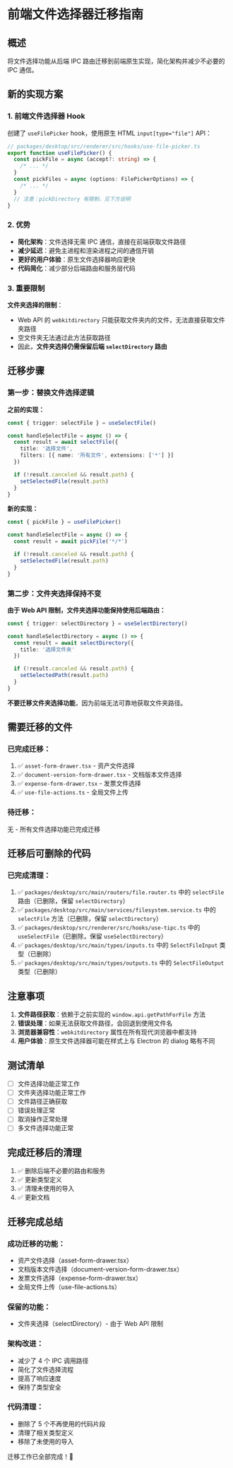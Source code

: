 # 前端文件选择器迁移指南

## 概述

将文件选择功能从后端 IPC 路由迁移到前端原生实现，简化架构并减少不必要的 IPC 通信。

## 新的实现方案

### 1. 前端文件选择器 Hook

创建了 `useFilePicker` hook，使用原生 HTML `input[type="file"]` API：

```typescript
// packages/desktop/src/renderer/src/hooks/use-file-picker.ts
export function useFilePicker() {
  const pickFile = async (accept?: string) => {
    /* ... */
  }
  const pickFiles = async (options: FilePickerOptions) => {
    /* ... */
  }
  // 注意：pickDirectory 有限制，见下方说明
}
```

### 2. 优势

- **简化架构**：文件选择无需 IPC 通信，直接在前端获取文件路径
- **减少延迟**：避免主进程和渲染进程之间的通信开销
- **更好的用户体验**：原生文件选择器响应更快
- **代码简化**：减少部分后端路由和服务层代码

### 3. 重要限制

**文件夹选择的限制**：

- Web API 的 `webkitdirectory` 只能获取文件夹内的文件，无法直接获取文件夹路径
- 空文件夹无法通过此方法获取路径
- 因此，**文件夹选择仍需保留后端 `selectDirectory` 路由**

## 迁移步骤

### 第一步：替换文件选择逻辑

**之前的实现：**

```typescript
const { trigger: selectFile } = useSelectFile()

const handleSelectFile = async () => {
  const result = await selectFile({
    title: '选择文件',
    filters: [{ name: '所有文件', extensions: ['*'] }]
  })

  if (!result.canceled && result.path) {
    setSelectedFile(result.path)
  }
}
```

**新的实现：**

```typescript
const { pickFile } = useFilePicker()

const handleSelectFile = async () => {
  const result = await pickFile('*/*')

  if (!result.canceled && result.path) {
    setSelectedFile(result.path)
  }
}
```

### 第二步：文件夹选择保持不变

**由于 Web API 限制，文件夹选择功能保持使用后端路由：**

```typescript
const { trigger: selectDirectory } = useSelectDirectory()

const handleSelectDirectory = async () => {
  const result = await selectDirectory({
    title: '选择文件夹'
  })

  if (!result.canceled && result.path) {
    setSelectedPath(result.path)
  }
}
```

**不要迁移文件夹选择功能**，因为前端无法可靠地获取文件夹路径。

## 需要迁移的文件

### 已完成迁移：

1. ✅ `asset-form-drawer.tsx` - 资产文件选择
2. ✅ `document-version-form-drawer.tsx` - 文档版本文件选择
3. ✅ `expense-form-drawer.tsx` - 发票文件选择
4. ✅ `use-file-actions.ts` - 全局文件上传

### 待迁移：

无 - 所有文件选择功能已完成迁移

## 迁移后可删除的代码

### 已完成清理：

1. ✅ `packages/desktop/src/main/routers/file.router.ts` 中的 `selectFile` 路由（已删除，保留 `selectDirectory`）
2. ✅ `packages/desktop/src/main/services/filesystem.service.ts` 中的 `selectFile` 方法（已删除，保留 `selectDirectory`）
3. ✅ `packages/desktop/src/renderer/src/hooks/use-tipc.ts` 中的 `useSelectFile`（已删除，保留 `useSelectDirectory`）
4. ✅ `packages/desktop/src/main/types/inputs.ts` 中的 `SelectFileInput` 类型（已删除）
5. ✅ `packages/desktop/src/main/types/outputs.ts` 中的 `SelectFileOutput` 类型（已删除）

## 注意事项

1. **文件路径获取**：依赖于之前实现的 `window.api.getPathForFile` 方法
2. **错误处理**：如果无法获取文件路径，会回退到使用文件名
3. **浏览器兼容性**：`webkitdirectory` 属性在所有现代浏览器中都支持
4. **用户体验**：原生文件选择器可能在样式上与 Electron 的 dialog 略有不同

## 测试清单

- [ ] 文件选择功能正常工作
- [ ] 文件夹选择功能正常工作
- [ ] 文件路径正确获取
- [ ] 错误处理正常
- [ ] 取消操作正常处理
- [ ] 多文件选择功能正常

## 完成迁移后的清理

1. ✅ 删除后端不必要的路由和服务
2. ✅ 更新类型定义
3. ✅ 清理未使用的导入
4. ✅ 更新文档

## 迁移完成总结

### 成功迁移的功能：

- 资产文件选择（asset-form-drawer.tsx）
- 文档版本文件选择（document-version-form-drawer.tsx）
- 发票文件选择（expense-form-drawer.tsx）
- 全局文件上传（use-file-actions.ts）

### 保留的功能：

- 文件夹选择（selectDirectory）- 由于 Web API 限制

### 架构改进：

- 减少了 4 个 IPC 调用路径
- 简化了文件选择流程
- 提高了响应速度
- 保持了类型安全

### 代码清理：

- 删除了 5 个不再使用的代码片段
- 清理了相关类型定义
- 移除了未使用的导入

迁移工作已全部完成！🎉

